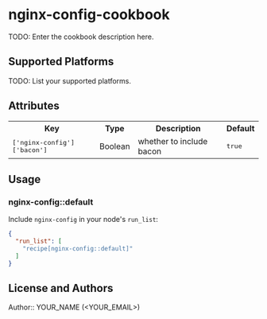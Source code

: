# nginx-config-cookbook

TODO: Enter the cookbook description here.

## Supported Platforms

TODO: List your supported platforms.

## Attributes

<table>
  <tr>
    <th>Key</th>
    <th>Type</th>
    <th>Description</th>
    <th>Default</th>
  </tr>
  <tr>
    <td><tt>['nginx-config']['bacon']</tt></td>
    <td>Boolean</td>
    <td>whether to include bacon</td>
    <td><tt>true</tt></td>
  </tr>
</table>

## Usage

### nginx-config::default

Include `nginx-config` in your node's `run_list`:

```json
{
  "run_list": [
    "recipe[nginx-config::default]"
  ]
}
```

## License and Authors

Author:: YOUR_NAME (<YOUR_EMAIL>)
